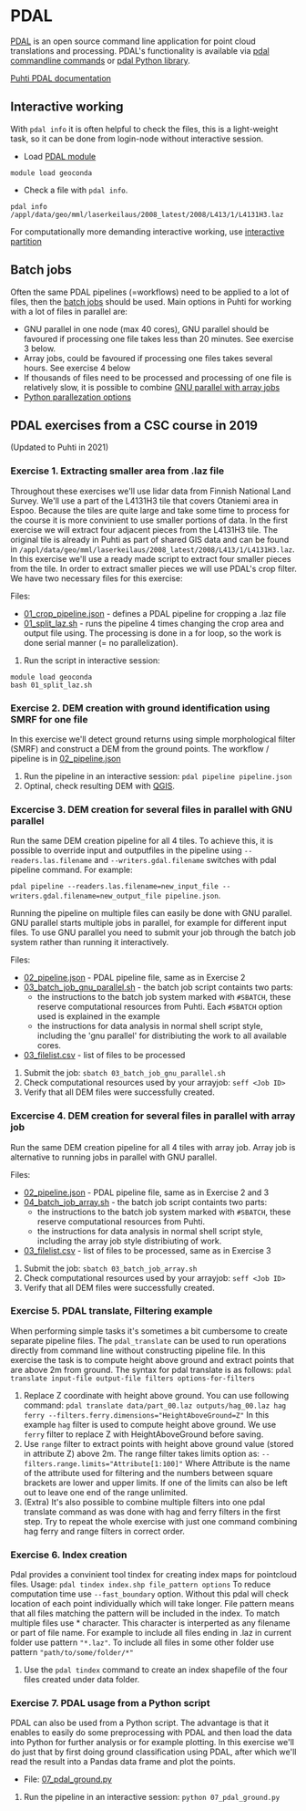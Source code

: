 # PDAL
[PDAL](https://www.pdal.io/) is an open source command line application for point cloud translations and processing. PDAL's functionality is available via [pdal commandline commands](https://pdal.io/apps/index.html) or [pdal Python library](https://pdal.io/python.html#extend). 

[Puhti PDAL documentation](https://docs.csc.fi/apps/pdal/)

## Interactive working 
With `pdal info` it is often helpful to check the files, this is a light-weight task, so it can be done from login-node without interactive session.

* Load [PDAL module](https://docs.csc.fi/apps/pdal/)
```
module load geoconda
```
* Check a file with `pdal info`. 
```
pdal info /appl/data/geo/mml/laserkeilaus/2008_latest/2008/L413/1/L4131H3.laz
```

For computationally more demanding interactive working, use [interactive partition](https://docs.csc.fi/computing/running/interactive-usage/)

## Batch jobs
Often the same PDAL pipelines (=workflows) need to be applied to a lot of files, then the [batch jobs](https://docs.csc.fi/computing/running/creating-job-scripts-puhti/) should be used. Main options in Puhti for working with a lot of files in parallel are:

* GNU parallel in one node (max 40 cores), GNU parallel should be favoured if processing one file takes less than 20 minutes. See exercise 3 below.
* Array jobs, could be favoured if processing one files takes several hours. See exercise 4 below
* If thousands of files need to be processed and processing of one file is relatively slow, it is possible to combine [GNU parallel with array jobs](https://docs.csc.fi/support/tutorials/many/)
* [Python parallezation options](https://github.com/csc-training/geocomputing/tree/master/python/puhti)

## PDAL exercises from a CSC course in 2019
(Updated to Puhti in 2021)

### Exercise 1. Extracting smaller area from .laz file
Throughout these exercises we'll use lidar data from Finnish National Land Survey. We'll use a part of the L4131H3 tile that covers Otaniemi area in Espoo. Because the tiles are quite large and take some time to process for the course it is more convinient to use smaller portions of data. In the first exercise we will extract four adjacent pieces from the L4131H3 tile. The original tile is already in Puhti as part of shared GIS data and can be found in `/appl/data/geo/mml/laserkeilaus/2008_latest/2008/L413/1/L4131H3.laz`. In this exercise we'll use a ready made script to extract four smaller pieces from the tile. In order to extract smaller pieces we will use PDAL's crop filter. We have two necessary files for this exercise: 

Files:
* [01_crop_pipeline.json](01_crop_pipeline.json) - defines a PDAL pipeline for cropping a .laz file
* [01_split_laz.sh](01_split_laz.sh) - runs the pipeline 4 times changing the crop area and output file using. The processing is done in a for loop, so the work is done serial manner (= no parallelization).

1. Run the script in interactive session: 
```
module load geoconda
bash 01_split_laz.sh
```

### Exercise 2. DEM creation with ground identification using SMRF for one file
In this exercise we'll detect ground returns using simple morphological filter (SMRF) and construct a DEM from the ground points. The workflow / pipeline is in [02_pipeline.json](02_pipeline.json) 

1. Run the pipeline in an interactive session: `pdal pipeline pipeline.json`
2. Optinal, check resulting DEM with [QGIS](https://docs.csc.fi/apps/qgis/).

### Excercise 3. DEM creation for several files in parallel with GNU parallel
Run the same DEM creation pipeline for all 4 tiles. To achieve this, it is possible to override input and outputfiles in the pipeline using `--readers.las.filename` and `--writers.gdal.filename` switches with pdal pipeline command. For example:

`pdal pipeline --readers.las.filename=new_input_file --writers.gdal.filename=new_output_file pipeline.json`. 

Running the pipeline on multiple files can easily be done with GNU parallel. GNU parallel starts multiple jobs in parallel, for example for different input files. To use GNU parallel you need to submit your job through the batch job system rather than running it interactively. 

Files:
* [02_pipeline.json](02_pipeline.json) - PDAL pipeline file, same as in Exercise 2
* [03_batch_job_gnu_parallel.sh](03_batch_job_gnu_parallel.sh) - the batch job script containts two parts:
	* the instructions to the batch job system marked with `#SBATCH`, these reserve computational resources from Puhti. Each `#SBATCH` option used is explained in the example
	* the instructions for data analysis in normal shell script style, including the 'gnu parallel' for distribiuting the work to all available cores.
* [03_filelist.csv](03_filelist.csv) - list of files to be processed

1. Submit the job: `sbatch 03_batch_job_gnu_parallel.sh`
2. Check computational resources used by your arrayjob: `seff <Job ID>`
3. Verify that all DEM files were successfully created.


### Excercise 4. DEM creation for several files in parallel with array job
Run the same DEM creation pipeline for all 4 tiles with array job. Array job is alternative to running jobs in parallel with GNU parallel.

Files:
* [02_pipeline.json](02_pipeline.json) - PDAL pipeline file, same as in Exercise 2 and 3
* [04_batch_job_array.sh](04_batch_job_array.sh) - the batch job script containts two parts:
	* the instructions to the batch job system marked with `#SBATCH`, these reserve computational resources from Puhti. 
	* the instructions for data analysis in normal shell script style, including the array job style distribiuting of work.
* [03_filelist.csv](03_filelist.csv) - list of files to be processed, same as in Exercise 3

1. Submit the job: `sbatch 03_batch_job_array.sh`
2. Check computational resources used by your arrayjob: `seff <Job ID>`
3. Verify that all DEM files were successfully created.


### Exercise 5. PDAL translate, Filtering example
When performing simple tasks it's sometimes a bit cumbersome to create separate pipeline files. The ```pdal_translate``` can be used to run operations directly from command line without constructing pipeline file. In this exercise the task is to compute height above ground and extract points that are above 2m from ground.
The syntax for pdal translate is as follows: ```pdal translate input-file output-file filters options-for-filters```

1. Replace Z coordinate with height above ground. You can use following command: ```pdal translate data/part_00.laz outputs/hag_00.laz hag ferry --filters.ferry.dimensions="HeightAboveGround=Z"``` In this example ```hag``` filter is used to compute height above ground. We use ```ferry``` filter to replace Z with HeightAboveGround before saving.
2. Use ```range``` filter to extract points with height above ground value (stored in attribute Z) above 2m. The range filter takes limits option as: ```--filters.range.limits="Attribute[1:100]"``` Where Attribute is the name of the attribute used for filtering and the numbers between square brackets are lower and upper limits. If one of the limits can also be left out to leave one end of the range unlimited.
3. (Extra) It's also possible to combine multiple filters into one pdal translate command as was done with hag and ferry filters in the first step. Try to repeat the whole exercise with just one command combining hag ferry and range filters in correct order.


### Exercise 6. Index creation

Pdal provides a convinient tool tindex for creating index maps for pointcloud files. 
Usage: ```pdal tindex index.shp file_pattern options```
To reduce computation time use ```--fast_boundary``` option. Without this pdal will check location of each point individually which will take longer.
File pattern means that all files matching the pattern will be included in the index. To match multiple files use * character. This character is interperted as any filename or part of file name. For example to include all files ending in .laz in current folder use pattern ```"*.laz"```. To include all files in some other folder use pattern ```"path/to/some/folder/*"```
1. Use the ```pdal tindex``` command to create an index shapefile of the four files created under data folder.


### Exercise 7. PDAL usage from a Python script

PDAL can also be used from a Python script. The advantage is that it enables to easily do some preprocessing with PDAL and then load the data into Python for further analysis or for example plotting. In this exercise we'll do just that by first doing ground classification using PDAL, after which we'll read the result into a Pandas data frame and plot the points. 

* File: [07_pdal_ground.py](07_pdal_ground.py)

1. Run the pipeline in an interactive session: `python 07_pdal_ground.py`


